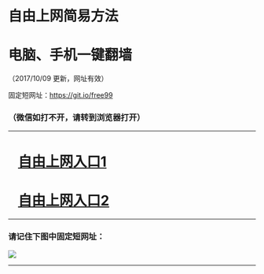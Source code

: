 ﻿# 自由上网简易方法

# 电脑、手机一键翻墙

（2017/10/09 更新，网址有效）

固定短网址：https://git.io/free99

### （微信如打不开，请转到浏览器打开）


***





# &nbsp;&nbsp; <a href="http://ft641922074.fwq-tz-1001.info/fwqtz01.html?t=10090015972 " target="_blank">自由上网入口1</a>
# &nbsp;&nbsp; <a href="http://ft1056213230.fwq-tz-1002.info/fwqtz02.html?t=10090015180 " target="_blank">自由上网入口2</a>
***

### 请记住下图中固定短网址：

<img src="https://s3-us-west-2.amazonaws.com/fwq-1001/yjfq-20170905okok.png" /> 


***


